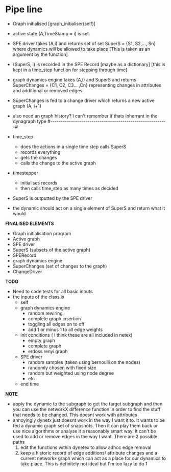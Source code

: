 
# Pipe line 

- Graph initialised  [graph_initialiser(self)]
- active state (A,TimeStamp = i) is set 
- SPE driver takes (A,i) and returns set of set SuperS = {S1, S2,..., Sn} where dynamics will be allowed to take place [This is taken as an argument by the function]
- (SuperS, i) is recorded in the SPE Record [maybe as a dictionary] [this is kept in a time_step function for stepping through time]
- graph dynamics engine takes (A,i) and SuperS and returns SuperChanges = {C1, C2, C3... ,Cn} representing changes in attributes and additional or removed edges 
- SuperChanges is fed to a change driver which returns a new active graph (A, i+1)
- also need an graph history? I can't remember if thats inherrant in the dynagraph type 
#---------------------------------------------------------#

- time_step 
    - does the actions in a single time step calls SuperS
    - records everything 
    - gets the changes
    - calls the change to the active graph 

- timestepper 
    - initialises records 
    - then calls time_step as many times as decided 

- SuperS is outputted by the SPE driver 
- the dynamic should act on a single element of SuperS and return what it would 

**FINALISED ELEMENTS** 
- Graph initialisation program 
- Active graph 
- SPE driver 
- SuperS (subsets of the active graph) 
- SPERecord 
- graph dynamics engine 
- SuperChanges (set of changes to the graph) 
- ChangeDriver 

**TODO** 

- Need to code tests for all basic inputs
- the inputs of the class is 
    - self 
    - graph dynamics engine 
        - random rewiring 
        - complete graph insertion 
        - toggling all edges on to off 
        - add 1 or minus 1 to all edge weights 
    - init conditions ( I think these are all included in netex)
        - empty graph 
        - complete graph 
        - erdoss renyi graph 
    - SPE driver 
        - random samples (taken using bernoulli on the nodes)
        - randomly chosen with fixed size 
        - random but weighted using node degree 
        - etc 
    - end time 

**NOTE** 

- apply the dynamic to the subgraph to get the target subgraph and then you can use the networkX difference function in order to find the stuff that needs to be changed. This doesnt work with attributes 
- annoyingly dynetx just doesnt work in the way I want it to. It wants to be fed a dynamic graph set of snapshots. Then it can play them back or use nice algorithms or analyse it a reasonably smart way. It can't be used to add or remove edges in the way I want. There are 2 possible paths 
    1. edit the functions within dynetex to allow adhoc edge removal 
    2. keep a historic record of edge additions/ attribute changes and a current networkx graph which can act as a place for our dynamics to take place. This is definitely not ideal but I'm too lazy to do 1 

